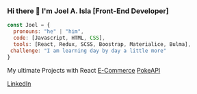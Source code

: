 ### Hi there 👋 I'm Joel A. Isla [Front-End Developer]

```javascript
const Joel = {
  pronouns: "he" | "him",
  code: [Javascript, HTML, CSS],
  tools: [React, Redux, SCSS, Boostrap, Materialice, Bulma],
 challenge: "I am learning day by day a little more"
}
```
My ultimate Projects with React
[E-Commerce](https://jooelg.github.io/react-ECommerce/#/)
[PokeAPI](https://jooelg.github.io/PokeAPI/)

[LinkedIn](https://www.linkedin.com/in/joel-andr%C3%A9s-isla-386624186/)
